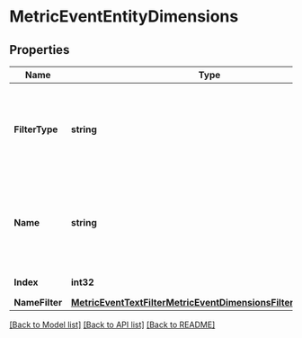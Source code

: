 # MetricEventEntityDimensions

## Properties

Name | Type | Description | Notes
------------ | ------------- | ------------- | -------------
**FilterType** | **string** | Defines the actual set of fields depending on the value. See one of the following objects:   * &#x60;ENTITY&#x60; -&gt; MetricEventEntityDimensions  * &#x60;STRING&#x60; -&gt; MetricEventStringDimensions   | 
**Name** | **string** | The dimensions name. Sending this has no effect while creating a configuration, as only the *index* of the dimension is used here -&gt; dimension names might change, indexes not. | [optional] 
**Index** | **int32** | The dimensions index on the metric. | 
**NameFilter** | [**MetricEventTextFilterMetricEventDimensionsFilterOperatorDto**](MetricEventTextFilterMetricEventDimensionsFilterOperatorDto.md) |  | 

[[Back to Model list]](../README.md#documentation-for-models) [[Back to API list]](../README.md#documentation-for-api-endpoints) [[Back to README]](../README.md)


